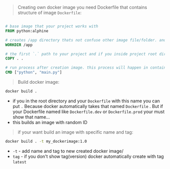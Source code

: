 > Creating own docker image you need Dockerfile that contains structure of image
`Dockerfile`:
```dockerfile

# base image that your project works with
FROM python:alphine

# creates /app directory thats not confuse other image file/folder. and your location was there
WORKDIR /app

# the first `.` path to your project and if you inside project root directory you can write `.` | the second `.` show path inside the image it will be `/app`
COPY . .

# run process after creation image. this process will happen in container, nor in an image
CMD ["python", "main.py"]
```

> Build docker image:
```sh
docker build .
```
 - if you in the root directory and your `Dockerfile` with this name you can put `.` Because docker automatically takes that named `Dockerfile` . But if your Dockerfile named like `Dockerfile.dev` or `Dockerfile.prod` your must show that name...
 - this builds an image with random ID

> if your want build an image with specific name and tag:
```sh
docker build . -t my_dockerimage:1.0
```

 - `-t` - add name and tag to new created docker image/
 - `tag` - if you don't show tag(version) docker automatically create with tag `latest`